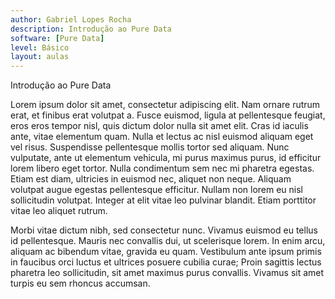 ```yaml
---
author: Gabriel Lopes Rocha
description: Introdução ao Pure Data
software: [Pure Data]
level: Básico
layout: aulas
---
```


Introdução ao Pure Data

Lorem ipsum dolor sit amet, consectetur adipiscing elit. Nam ornare rutrum erat, et finibus erat volutpat a. Fusce euismod, ligula at pellentesque feugiat, eros eros tempor nisl, quis dictum dolor nulla sit amet elit. Cras id iaculis ante, vitae elementum quam. Nulla et lectus ac nisl euismod aliquam eget vel risus. Suspendisse pellentesque mollis tortor sed aliquam. Nunc vulputate, ante ut elementum vehicula, mi purus maximus purus, id efficitur lorem libero eget tortor. Nulla condimentum sem nec mi pharetra egestas. Etiam est diam, ultricies in euismod nec, aliquet non neque. Aliquam volutpat augue egestas pellentesque efficitur. Nullam non lorem eu nisl sollicitudin volutpat. Integer at elit vitae leo pulvinar blandit. Etiam porttitor vitae leo aliquet rutrum.

Morbi vitae dictum nibh, sed consectetur nunc. Vivamus euismod eu tellus id pellentesque. Mauris nec convallis dui, ut scelerisque lorem. In enim arcu, aliquam ac bibendum vitae, gravida eu quam. Vestibulum ante ipsum primis in faucibus orci luctus et ultrices posuere cubilia curae; Proin sagittis lectus pharetra leo sollicitudin, sit amet maximus purus convallis. Vivamus sit amet turpis eu sem rhoncus accumsan.
